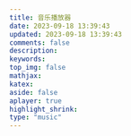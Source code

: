 ```yaml
---
title: 音乐播放器
date: 2023-09-18 13:39:43
updated: 2023-09-18 13:39:43
comments: false
description:
keywords:
top_img: false
mathjax:
katex:
aside: false
aplayer: true
highlight_shrink:
type: "music"
---
```

